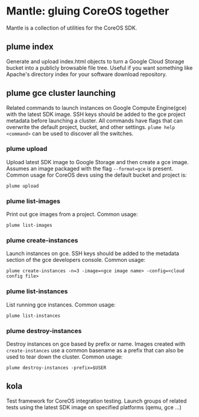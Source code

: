 # Mantle: gluing CoreOS together

Mantle is a collection of utilities for the CoreOS SDK.

## plume index

Generate and upload index.html objects to turn a Google Cloud Storage bucket into a publicly browsable file tree. Useful if you want something like Apache's directory index for your software download repository.

## plume gce cluster launching

Related commands to launch instances on Google Compute Engine(gce) with the latest SDK image. SSH keys should be added to the gce project metadata before launching a cluster. All commands have flags that can overwrite the default project, bucket, and other settings. `plume help <command>` can be used to discover all the switches.

### plume upload

Upload latest SDK image to Google Storage and then create a gce image. Assumes an image packaged with the flag `--format=gce` is present. Common usage for CoreOS devs using the default bucket and project is:

`plume upload`

### plume list-images

Print out gce images from a project. Common usage:

`plume list-images`

### plume create-instances

Launch instances on gce. SSH keys should be added to the metadata section of the gce developers console. Common usage:

`plume create-instances -n=3 -image=<gce image name> -config=<cloud config file>`

### plume list-instances

List running gce instances. Common usage:

`plume list-instances`

### plume destroy-instances

Destroy instances on gce based by prefix or name. Images created with `create-instances` use a common basename as a prefix that can also be used to tear down the cluster. Common usage:

`plume destroy-instances -prefix=$USER`

## kola

Test framework for CoreOS integration testing. Launch groups of related tests using the latest SDK image on specified platforms (qemu, gce ...)
